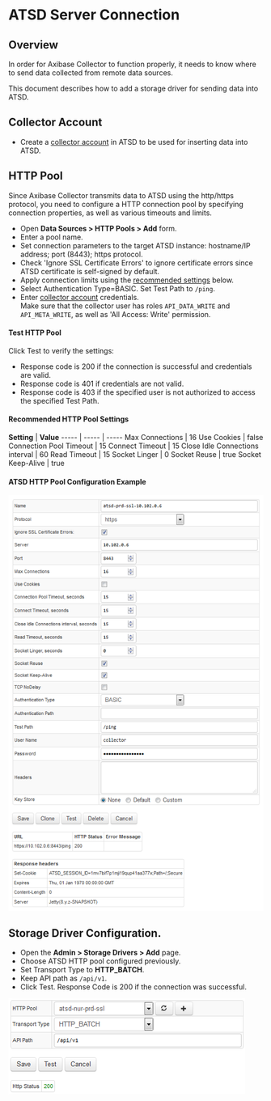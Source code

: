 # ATSD Server Connection

## Overview

In order for Axibase Collector to function properly, it needs to know where to send data collected from remote data sources. 

This document describes how to add a storage driver for sending data into ATSD.

## Collector Account

* Create a [collector account](https://github.com/axibase/atsd-docs/blob/master/administration/collector-account.md) in ATSD to be used for inserting data into ATSD.

## HTTP Pool

Since Axibase Collector transmits data to ATSD using the http/https protocol, you need to configure a HTTP connection pool by specifying connection properties, as well as various timeouts and limits.

* Open **Data Sources > HTTP Pools > Add** form.
* Enter a pool name.
* Set connection parameters to the target ATSD instance: hostname/IP address; port (8443); https protocol.
* Check 'Ignore SSL Certificate Errors' to ignore certificate errors since ATSD certificate is self-signed by default.
* Apply connection limits using the [recommended settings](#recommended-pool-settings) below.
* Select Authentication Type=BASIC. Set Test Path to `/ping`.
* Enter [collector account](https://github.com/axibase/atsd-docs/blob/master/administration/collector-account.md) credentials. <br>Make sure that the collector user has roles `API_DATA_WRITE` and `API_META_WRITE`, as well as 'All Access: Write' permission.

#### Test HTTP Pool

Click Test to verify the settings:

- Response code is 200 if the connection is successful and credentials are valid.
- Response code is 401 if credentials are not valid.
- Response code is 403 if the specified user is not authorized to access the specified Test Path.

#### Recommended HTTP Pool Settings

**Setting** | **Value**
----- | ----- | -----
Max Connections | 16
Use Cookies | false
Connection Pool Timeout | 15
Connect Timeout | 15
Close Idle Connections interval | 60
Read Timeout | 15
Socket Linger | 0
Socket Reuse | true
Socket Keep-Alive | true

#### ATSD HTTP Pool Configuration Example

![ATSD HTTP Pool](atsd_pool.png)

## Storage Driver Configuration.

* Open the **Admin > Storage Drivers > Add** page.
* Choose ATSD HTTP pool configured previously.
* Set Transport Type to **HTTP_BATCH**.
* Keep API path as `/api/v1`.
* Click Test. Response Code is 200 if the connection was successful.

![ATSD Server Test](atsd_server.png)
